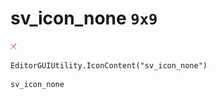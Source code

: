 # sv_icon_none `9x9`
<img src="/img/sv_icon_none.png" width=9 height=9>

``` CSharp
EditorGUIUtility.IconContent("sv_icon_none")
```
```
sv_icon_none
```

